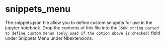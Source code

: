 # snippets_menu

The snippets.json file allow you to define custom snippets for use in the jupyter notebook. Drop the contents of this file into the `JSON string parsed to define custom menus (only used if the option above is checked)` field under Snippets Menu under Nbextensions.